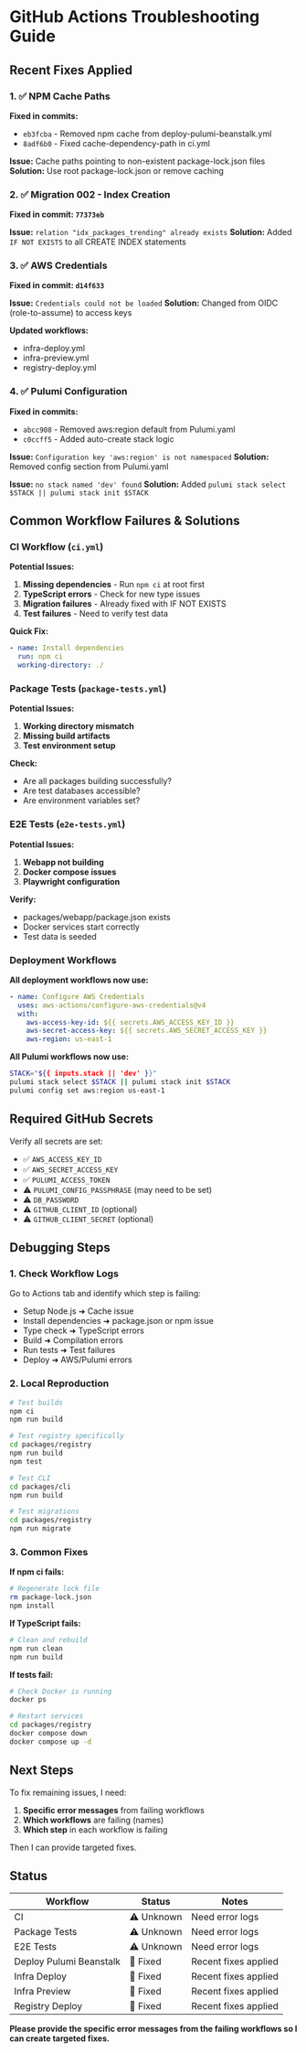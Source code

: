 # GitHub Actions Troubleshooting Guide

## Recent Fixes Applied

### 1. ✅ NPM Cache Paths
**Fixed in commits:**
- `eb3fcba` - Removed npm cache from deploy-pulumi-beanstalk.yml
- `8adf6b0` - Fixed cache-dependency-path in ci.yml

**Issue:** Cache paths pointing to non-existent package-lock.json files
**Solution:** Use root package-lock.json or remove caching

### 2. ✅ Migration 002 - Index Creation
**Fixed in commit: `77373eb`**

**Issue:** `relation "idx_packages_trending" already exists`
**Solution:** Added `IF NOT EXISTS` to all CREATE INDEX statements

### 3. ✅ AWS Credentials
**Fixed in commit: `d14f633`**

**Issue:** `Credentials could not be loaded`
**Solution:** Changed from OIDC (role-to-assume) to access keys

**Updated workflows:**
- infra-deploy.yml
- infra-preview.yml
- registry-deploy.yml

### 4. ✅ Pulumi Configuration
**Fixed in commits:**
- `abcc908` - Removed aws:region default from Pulumi.yaml
- `c0ccff5` - Added auto-create stack logic

**Issue:** `Configuration key 'aws:region' is not namespaced`
**Solution:** Removed config section from Pulumi.yaml

**Issue:** `no stack named 'dev' found`
**Solution:** Added `pulumi stack select $STACK || pulumi stack init $STACK`

## Common Workflow Failures & Solutions

### CI Workflow (`ci.yml`)

**Potential Issues:**
1. **Missing dependencies** - Run `npm ci` at root first
2. **TypeScript errors** - Check for new type issues
3. **Migration failures** - Already fixed with IF NOT EXISTS
4. **Test failures** - Need to verify test data

**Quick Fix:**
```yaml
- name: Install dependencies
  run: npm ci
  working-directory: ./
```

### Package Tests (`package-tests.yml`)

**Potential Issues:**
1. **Working directory mismatch**
2. **Missing build artifacts**
3. **Test environment setup**

**Check:**
- Are all packages building successfully?
- Are test databases accessible?
- Are environment variables set?

### E2E Tests (`e2e-tests.yml`)

**Potential Issues:**
1. **Webapp not building**
2. **Docker compose issues**
3. **Playwright configuration**

**Verify:**
- packages/webapp/package.json exists
- Docker services start correctly
- Test data is seeded

### Deployment Workflows

**All deployment workflows now use:**
```yaml
- name: Configure AWS Credentials
  uses: aws-actions/configure-aws-credentials@v4
  with:
    aws-access-key-id: ${{ secrets.AWS_ACCESS_KEY_ID }}
    aws-secret-access-key: ${{ secrets.AWS_SECRET_ACCESS_KEY }}
    aws-region: us-east-1
```

**All Pulumi workflows now use:**
```bash
STACK="${{ inputs.stack || 'dev' }}"
pulumi stack select $STACK || pulumi stack init $STACK
pulumi config set aws:region us-east-1
```

## Required GitHub Secrets

Verify all secrets are set:
- ✅ `AWS_ACCESS_KEY_ID`
- ✅ `AWS_SECRET_ACCESS_KEY`
- ✅ `PULUMI_ACCESS_TOKEN`
- ⚠️ `PULUMI_CONFIG_PASSPHRASE` (may need to be set)
- ⚠️ `DB_PASSWORD`
- ⚠️ `GITHUB_CLIENT_ID` (optional)
- ⚠️ `GITHUB_CLIENT_SECRET` (optional)

## Debugging Steps

### 1. Check Workflow Logs
Go to Actions tab and identify which step is failing:
- Setup Node.js ➜ Cache issue
- Install dependencies ➜ package.json or npm issue
- Type check ➜ TypeScript errors
- Build ➜ Compilation errors
- Run tests ➜ Test failures
- Deploy ➜ AWS/Pulumi errors

### 2. Local Reproduction
```bash
# Test builds
npm ci
npm run build

# Test registry specifically
cd packages/registry
npm run build
npm test

# Test CLI
cd packages/cli
npm run build

# Test migrations
cd packages/registry
npm run migrate
```

### 3. Common Fixes

**If npm ci fails:**
```bash
# Regenerate lock file
rm package-lock.json
npm install
```

**If TypeScript fails:**
```bash
# Clean and rebuild
npm run clean
npm run build
```

**If tests fail:**
```bash
# Check Docker is running
docker ps

# Restart services
cd packages/registry
docker compose down
docker compose up -d
```

## Next Steps

To fix remaining issues, I need:

1. **Specific error messages** from failing workflows
2. **Which workflows** are failing (names)
3. **Which step** in each workflow is failing

Then I can provide targeted fixes.

## Status

| Workflow | Status | Notes |
|----------|--------|-------|
| CI | ⚠️ Unknown | Need error logs |
| Package Tests | ⚠️ Unknown | Need error logs |
| E2E Tests | ⚠️ Unknown | Need error logs |
| Deploy Pulumi Beanstalk | 🔧 Fixed | Recent fixes applied |
| Infra Deploy | 🔧 Fixed | Recent fixes applied |
| Infra Preview | 🔧 Fixed | Recent fixes applied |
| Registry Deploy | 🔧 Fixed | Recent fixes applied |

**Please provide the specific error messages from the failing workflows so I can create targeted fixes.**

